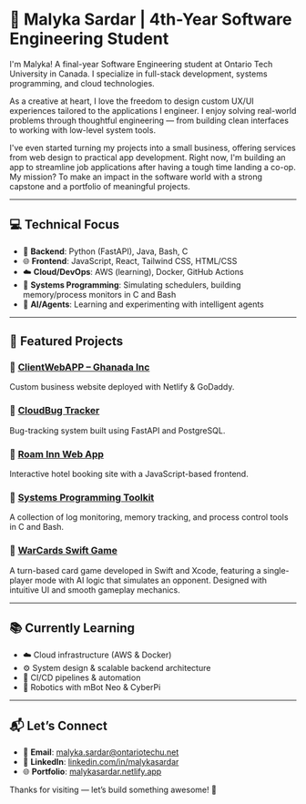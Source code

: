# 🚀 Malyka Sardar | 4th-Year Software Engineering Student

I'm Malyka! A final-year Software Engineering student at Ontario Tech University in Canada. I specialize in full-stack development, systems programming, and cloud technologies.

As a creative at heart, I love the freedom to design custom UX/UI experiences tailored to the applications I engineer. I enjoy solving real-world problems through thoughtful engineering — from building clean interfaces to working with low-level system tools.

I've even started turning my projects into a small business, offering services from web design to practical app development. Right now, I'm building an app to streamline job applications after having a tough time landing a co-op. My mission? To make an impact in the software world with a strong capstone and a portfolio of meaningful projects.

---

## 💻 Technical Focus

- 🔧 **Backend**: Python (FastAPI), Java, Bash, C
- 🌐 **Frontend**: JavaScript, React, Tailwind CSS, HTML/CSS
- ☁️ **Cloud/DevOps**: AWS (learning), Docker, GitHub Actions
- 🧠 **Systems Programming**: Simulating schedulers, building memory/process monitors in C and Bash
- 🤖 **AI/Agents**: Learning and experimenting with intelligent agents

---

## 🌟 Featured Projects

### 🔹 [ClientWebAPP – Ghanada Inc](https://github.com/malykasardar/ClientWebAPP-GhanadaInc)
Custom business website deployed with Netlify & GoDaddy.

### 🔹 [CloudBug Tracker](https://github.com/malykasardar/cloudbug-tracker-)
Bug-tracking system built using FastAPI and PostgreSQL.

### 🔹 [Roam Inn Web App](https://github.com/malykasardar/Roam-Inn-WebApp-)
Interactive hotel booking site with a JavaScript-based frontend.

### 🔹 [Systems Programming Toolkit](https://github.com/malykasardar/Systems-Programming-Final)
A collection of log monitoring, memory tracking, and process control tools in C and Bash.

### 🔹 [WarCards Swift Game](https://github.com/malykasardar/WarcardsSwift)
A turn-based card game developed in Swift and Xcode, featuring a single-player mode with AI logic that simulates an opponent. Designed with intuitive UI and smooth gameplay mechanics.

---

## 📚 Currently Learning

- ☁️ Cloud infrastructure (AWS & Docker)
- ⚙️ System design & scalable backend architecture
- 🔁 CI/CD pipelines & automation
- 🤖 Robotics with mBot Neo & CyberPi

---

## 📬 Let’s Connect

- 📩 **Email**: malyka.sardar@ontariotechu.net  
- 💼 **LinkedIn**: [linkedin.com/in/malykasardar](https://linkedin.com/in/malykasardar)  
- 🌐 **Portfolio**: [malykasardar.netlify.app](https://malykasardar.netlify.app)

Thanks for visiting — let’s build something awesome! 🌱
